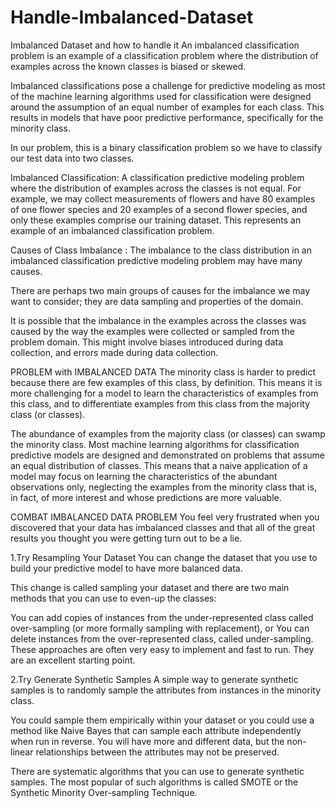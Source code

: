 # Handle-Imbalanced-Dataset

Imbalanced Dataset and how to handle it
An imbalanced classification problem is an example of a classification problem where the distribution of examples across the known classes is biased or skewed.

Imbalanced classifications pose a challenge for predictive modeling as most of the machine learning algorithms used for classification were designed around the assumption of an equal number of examples for each class. This results in models that have poor predictive performance, specifically for the minority class.

In our problem, this is a binary classification problem so we have to classify our test data into two classes.

Imbalanced Classification: A classification predictive modeling problem where the distribution of examples across the classes is not equal.
For example, we may collect measurements of flowers and have 80 examples of one flower species and 20 examples of a second flower species, and only these examples comprise our training dataset. This represents an example of an imbalanced classification problem.

Causes of Class Imbalance :
The imbalance to the class distribution in an imbalanced classification predictive modeling problem may have many causes.

There are perhaps two main groups of causes for the imbalance we may want to consider; they are data sampling and properties of the domain.

It is possible that the imbalance in the examples across the classes was caused by the way the examples were collected or sampled from the problem domain. This might involve biases introduced during data collection, and errors made during data collection.

PROBLEM with IMBALANCED DATA
The minority class is harder to predict because there are few examples of this class, by definition. This means it is more challenging for a model to learn the characteristics of examples from this class, and to differentiate examples from this class from the majority class (or classes).

The abundance of examples from the majority class (or classes) can swamp the minority class. Most machine learning algorithms for classification predictive models are designed and demonstrated on problems that assume an equal distribution of classes. This means that a naive application of a model may focus on learning the characteristics of the abundant observations only, neglecting the examples from the minority class that is, in fact, of more interest and whose predictions are more valuable.

COMBAT IMBALANCED DATA PROBLEM
You feel very frustrated when you discovered that your data has imbalanced classes and that all of the great results you thought you were getting turn out to be a lie.

1.Try Resampling Your Dataset
You can change the dataset that you use to build your predictive model to have more balanced data.

This change is called sampling your dataset and there are two main methods that you can use to even-up the classes:

You can add copies of instances from the under-represented class called over-sampling (or more formally sampling with replacement), or
You can delete instances from the over-represented class, called under-sampling.
These approaches are often very easy to implement and fast to run. They are an excellent starting point.

2.Try Generate Synthetic Samples
A simple way to generate synthetic samples is to randomly sample the attributes from instances in the minority class.

You could sample them empirically within your dataset or you could use a method like Naive Bayes that can sample each attribute independently when run in reverse. You will have more and different data, but the non-linear relationships between the attributes may not be preserved.

There are systematic algorithms that you can use to generate synthetic samples. The most popular of such algorithms is called SMOTE or the Synthetic Minority Over-sampling Technique.
